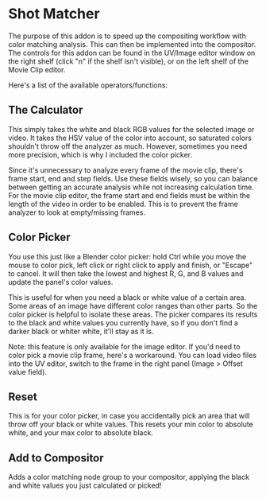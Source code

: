 # Shot Matcher

The purpose of this addon is to speed up the compositing workflow with color matching analysis.  This can then be implemented into the compositor.  The controls for this addon can be found in the UV/Image editor window on the right shelf (click "n" if the shelf isn't visible), or on the left shelf of the Movie Clip editor.

Here's a list of the available operators/functions:

## The Calculator
This simply takes the white and black RGB values for the selected image or video.  It takes the HSV value of the color into account, so saturated colors shouldn't throw off the analyzer as much.  However, sometimes you need more precision, which is why I included the color picker.

Since it's unnecessary to analyze every frame of the movie clip, there's frame start, end and step fields.  Use these fields wisely, so you can balance between getting an accurate analysis while not increasing calculation time.  For the movie clip editor, the frame start and end fields must be within the length of the video in order to be enabled.  This is to prevent the frame analyzer to look at empty/missing frames.

## Color Picker
You use this just like a Blender color picker: hold Ctrl while you move the mouse to color pick, left click or right click to apply and finish, or "Escape" to cancel.  It will then take the lowest and highest R, G, and B values and update the panel's color values.

This is useful for when you need a black or white value of a certain area.  Some areas of an image have different color ranges than other parts.  So the color picker is helpful to isolate these areas.  The picker compares its results to the black and white values you currently have, so if you don't find a darker black or whiter white, it'll stay as it is.

Note: this feature is only available for the image editor.  If you'd need to color pick a movie clip frame, here's a workaround.  You can load video files into the UV editor, switch to the frame in the right panel (Image > Offset value field).

## Reset
This is for your color picker, in case you accidentally pick an area that will throw off your black or white values.  This resets your min color to absolute white, and your max color to absolute black.

## Add to Compositor
Adds a color matching node group to your compositor, applying the black and white values you just calculated or picked!
